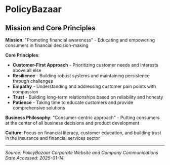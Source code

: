 # PolicyBazaar

## Mission and Core Principles

**Mission**: "Promoting financial awareness" - Educating and empowering consumers in financial decision-making

**Core Principles**:
- **Customer-First Approach** - Prioritizing customer needs and interests above all else
- **Resilience** - Building robust systems and maintaining persistence through challenges
- **Empathy** - Understanding and addressing customer pain points with compassion
- **Trust** - Building long-term relationships based on reliability and honesty
- **Patience** - Taking time to educate customers and provide comprehensive solutions

**Business Philosophy**: "Consumer-centric approach" - Putting consumers at the center of all business decisions and product development

**Culture**: Focus on financial literacy, customer education, and building trust in the insurance and financial services sector

---
*Source: PolicyBazaar Corporate Website and Company Communications*  
*Date Accessed: 2025-01-14*
